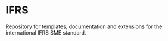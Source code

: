 # IFRS

Repository for templates, documentation and extensions for the international IFRS SME standard.

